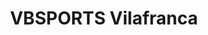 ---
title: "VBSPORTS Vilafranca"
url: /vilafranca-del-penedes/vbsports-vilafranca/
shop: Fahrrad
---